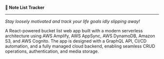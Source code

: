 <p align="left"><b>🎯 Note List Tracker </b></p>
<hr>

<i>Stay loosely motivated and track your life goals idly slipping away!</i>

A React-powered bucket list web app built with a modern serverless architecture using AWS Amplify, AWS AppSync, AWS DynamoDB, Amazon S3, and AWS Cognito. The app is designed with a GraphQL API, CI/CD automation, and a fully managed cloud backend, enabling seamless CRUD operations, authentication, and media storage.
